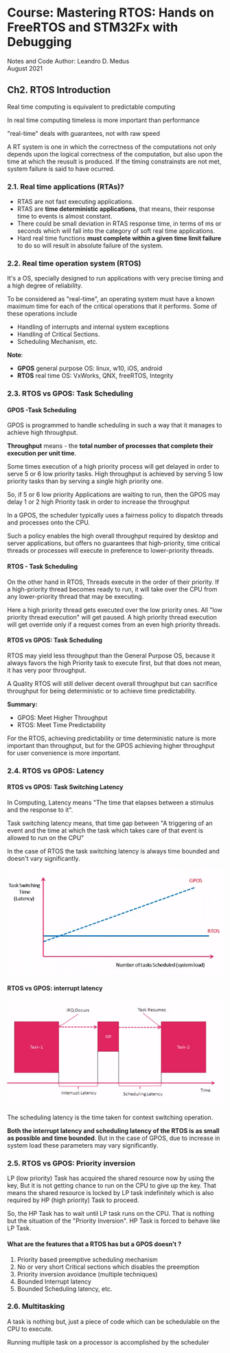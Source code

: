 # Course: Mastering RTOS: Hands on FreeRTOS and STM32Fx with Debugging

Notes and Code Author: Leandro D. Medus  
August 2021

## Ch2. RTOS Introduction
Real time computing is equivalent to predictable computing

In real time computing timeless is more important than performance

"real-time" deals with guarantees, not with raw speed

A RT system is one in which the correctness of the computations not only depends upon the logical correctness of the computation,  but also upon the time at which the reusult is produced. If the timing constrainsts are not met, system failure is said to have ocurred.

### 2.1. Real time applications (RTAs)?

* RTAS are not fast executing applications.
* RTAS are **time deterministic applications**, that means, their response time to events is almost constant.
* There could be small deviation in RTAS response time, in terms of ms or seconds which will fall into the category of soft real time applications.
* Hard real time functions **must complete within a given time limit failure** to do so will result in absolute failure of the system.

### 2.2. Real time operation system (RTOS)

It's a OS, specially designed to run applications with very precise timing and a high degree of reliability.

To be considered as "real-time", an operating system must have a known maximum time for each of the critical operations that it performs. Some of these operations include
* Handling of interrupts and internal system exceptions
* Handling of Critical Sections.
* Scheduling Mechanism, etc.

**Note**: 
* **GPOS** general purpose OS: linux, w10, iOS, android
* **RTOS** real time OS: VxWorks, QNX, freeRTOS, Integrity

### 2.3. RTOS vs GPOS: Task Scheduling

#### GPOS -Task Scheduling

GPOS is programmed to handle scheduling in such a way that it manages to achieve high throughput.

**Throughput** means - the **total number of processes that complete their execution per unit time**.

Some times execution of a high priority process will get delayed in order to serve 5 or 6 low priority tasks. High throughput is achieved by serving 5 low priority tasks than by serving a single high priority one.

So, if 5 or 6 low priority Applications are waiting to run, then the GPOS may delay 1 or 2 high Priority task in order to increase the throughput

In a GPOS, the scheduler typically uses a fairness policy to dispatch threads and processes onto the CPU.

Such a policy enables the high overall throughput required by desktop and server applications, but offers no guarantees that high-priority, time critical threads or processes will execute in preference to lower-priority threads.

#### RTOS - Task Scheduling

On the other hand in RTOS, Threads execute in the order of their priority. If a high-priority thread becomes ready to run, it will take over the CPU from any lower-priority thread that may be executing. 

Here a high priority thread gets executed over the low priority ones. All "low priority thread execution" will get paused. A high priority thread execution will get override only if a request comes from an even high priority threads.

#### RTOS vs GPOS: Task Scheduling

RTOS may yield less throughput than the General Purpose OS, because it always favors the high Priority task to execute first, but that does not mean, it has very poor throughput.

A Quality RTOS will still deliver decent overall throughput but can sacrifice throughput for being deterministic or to achieve time predictability.


**Summary:**
* GPOS: Meet Higher Throughput
* RTOS: Meet Time Predictability

For the RTOS, achieving predictability or time deterministic nature is more important than throughput, but for the GPOS achieving higher throughput for user convenience is more important.

### 2.4. RTOS vs GPOS: Latency

#### RTOS vs GPOS: Task Switching Latency

In Computing, Latency means "The time that elapses between a stimulus and the response to it".

Task switching latency means, that time gap between "A triggering of an event and the time at which the task which takes care of that event is allowed to run on the CPU"

In the case of RTOS the task switching latency is always time bounded and doesn't vary significantly.

![rtos-gpos-latency](img/rtos-gpos-latency.png)

#### RTOS vs GPOS: interrupt latency

![interrupt_latency](img/interrupt_latency.png)

The scheduling latency is the time taken for context switching operation.

**Both the interrupt latency and scheduling latency of the RTOS is as small as possible and time bounded**. But in the case of GPOS, due to increase in system load these parameters may vary significantly.

### 2.5. RTOS vs GPOS: Priority inversion

LP (low priority) Task has acquired the shared resource now by using the key, But it is not getting chance to run on the CPU to give up the key. That means the shared resource is locked by LP task indefinitely which is also required by HP (high priority) Task to proceed.

So, the HP  Task has to wait until LP task runs on the CPU. That is nothing but the situation of the "Priority Inversion". HP Task is forced to behave like LP Task.

#### What are the features that a RTOS has but a GPOS doesn't ?

1. Priority based preemptive scheduling mechanism
2. No or very short Critical sections which disables the preemption
3. Priority inversion avoidance (multiple techniques)
4. Bounded Interrupt latency
5. Bounded Scheduling latency, etc.


### 2.6. Multitasking

A task is nothing but, just a piece of code which can be schedulable on the CPU to execute.

Running multiple task on a processor is accomplished by the scheduler
